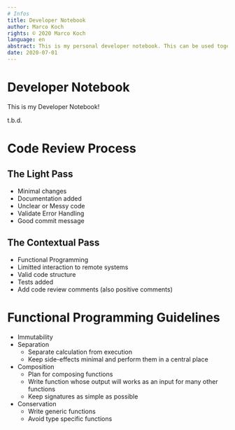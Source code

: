 ```yaml
---
# Infos
title: Developer Notebook
author: Marco Koch
rights: © 2020 Marco Koch
language: en
abstract: This is my personal developer notebook. This can be used together with an ebook reader.
date: 2020-07-01
---
```


# Developer Notebook

This is my Developer Notebook!

t.b.d.

# Code Review Process

## The Light Pass

* Minimal changes
* Documentation added
* Unclear or Messy code
* Validate Error Handling
* Good commit message

## The Contextual Pass

* Functional Programming
* Limitted interaction to remote systems
* Valid code structure
* Tests added
* Add code review comments (also positive comments)

# Functional Programming Guidelines

* Immutability
* Separation
  * Separate calculation from execution
  * Keep side-effects minimal and perform them in a central place
* Composition
  * Plan for composing functions
  * Write function whose output will works as an input for many other functions
  * Keep signatures as simple as possible
* Conservation
  * Write generic functions
  * Avoid type specific functions
